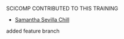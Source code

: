SCICOMP CONTRIBUTED TO THIS TRAINING
- [Samantha Sevilla Chill](www.github.com/slsevilla)

added feature branch
